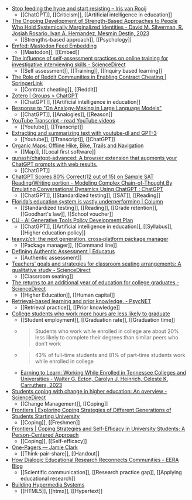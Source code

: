 - [Stop feeding the hype and start resisting – Iris van Rooij](https://irisvanrooijcogsci.com/2023/01/14/stop-feeding-the-hype-and-start-resisting/)
	- [[ChatGPT]], [[Criticism]], [[Artificial intelligence in education]]
- [The Ongoing Development of Strength-Based Approaches to People Who Hold Systemically Marginalized Identities - David M. Silverman, R. Josiah Rosario, Ivan A. Hernandez, Mesmin Destin, 2023](https://journals.sagepub.com/doi/10.1177/10888683221145243)
	- [[Strengths-based approach]], [[Psychology]]
- [Emfed: Mastodon Feed Embedding](https://sampsyo.github.io/emfed/)
	- [[Mastodon]], [[Embed]]
- [The influence of self-assessment practices on online training for investigative interviewing skills - ScienceDirect](https://www.sciencedirect.com/science/article/pii/S0191491X23000020?dgcid=coauthor)
	- [[Self assessment]], [[Training]], [[Inquiry based learning]]
- [The Role of Reddit Communities in Enabling Contract Cheating | SpringerLink](https://link.springer.com/chapter/10.1007/978-3-031-16976-2_19)
	- [[Contract cheating]], [[Reddit]]
- [Zotero | Groups > ChatGPT](https://www.zotero.org/groups/4888338/chatgpt)
	- [[ChatGPT]], [[Artificial intelligence in education]]
- [Response to "On Analogy-Making in Large Language Models"](https://aiguide.substack.com/p/response-to-on-analogy-making-in)
	- [[ChatGPT]], [[Analogies]], [[Reason]]
- [YouTube Transcript - read YouTube videos](https://youtubetranscript.com/)
	- [[Youtube]], [[Transcript]]
- [Extracting and summarizing text with youtube-dl and GPT-3](https://gist.github.com/simonw/9932c6f10e241cfa6b19a4e08b283ca9)
	- [[Youtube]], [[Transcript]], [[ChatGPT]]
- [Organic Maps: Offline Hike, Bike, Trails and Navigation](https://organicmaps.app/)
	- [[Map]], [[Local first software]]
- [qunash/chatgpt-advanced: A browser extension that augments your ChatGPT prompts with web results.](https://github.com/qunash/chatgpt-advanced)
	- [[ChatGPT]]
- [ChatGPT Scores 80% Correct(12 out of 15) on Sample SAT Reading/Writing portion - Modeling Complex Chain-of-Thought By Emulating Conversational Dynamics Using ChatGPT : ChatGPT](https://old.reddit.com/r/ChatGPT/comments/10bpzjb/chatgpt_scores_80_correct12_out_of_15_on_sample/)
	- [[ChatGPT]], [[Standardized testing]], [[SAT]], [[Reading]]
- [Florida’s education system is vastly underperforming | Column](https://www.tampabay.com/opinion/2023/01/05/floridas-education-system-is-vastly-underperforming-column/)
	- [[Standardized testing]], [[Reading]], [[Grade retention]],[[Goodhart's law]], [[School voucher]]
- [CU - AI Generative Tools Policy Development Plan](https://docs.google.com/document/u/0/d/1w1NKdOM2UW359_XPdtyVhMq6pBEt2B5rPNIfs3HeZN0/mobilebasic)
	- [[ChatGPT]], [[Artificial intelligence in education]], [[Syllabus]], [[Higher education policy]]
- [teaxyz/cli: the next generation, cross‐platform package manager](https://github.com/teaxyz/cli)
	- [[Package manager]], [[Command line]]
- [Defining Authentic Assessment | Educatus](https://sites.usask.ca/gmcte/2023/01/13/defining-authentic-assessment/)
	- [[Authentic assessment]]
- [Teachers’ goals and strategies for classroom seating arrangements: A qualitative study - ScienceDirect](https://www.sciencedirect.com/science/article/pii/S0742051X23000045?dgcid=rss_sd_all)
	- [[Classroom seating]]
- [The returns to an additional year of education for college graduates - ScienceDirect](https://www.sciencedirect.com/science/article/abs/pii/S0047272722001980?dgcid=rss_sd_all)
	- [[Higher Education]], [[Human capital]]
- [Retrieval-based learning and prior knowledge. - PsycNET](https://psycnet.apa.org/doiLanding?doi=10.1037%2Fedu0000773)
	- [[Retrieval practice]], [[Prior knowledge]]
- [College students who work more hours are less likely to graduate](https://theconversation.com/college-students-who-work-more-hours-are-less-likely-to-graduate-196183)
	- [[Student employment]], [[Graduation rate]], [[Graduation time]]
	- >Students who work while enrolled in college are about 20% less likely to complete their degrees than similar peers who don’t work
	- >43% of full-time students and 81% of part-time students work while enrolled in college
	- [Earning to Learn: Working While Enrolled in Tennessee Colleges and Universities - Walter G. Ecton, Carolyn J. Heinrich, Celeste K. Carruthers, 2023](https://journals.sagepub.com/doi/10.1177/23328584221140410)
- [Students coping with change in higher education: An overview - ScienceDirect](https://www.sciencedirect.com/science/article/abs/pii/S1747938X23000015?dgcid=raven_sd_aip_email)
	- [[Change Management]], [[Coping]]
- [Frontiers | Exploring Coping Strategies of Different Generations of Students Starting University](https://www.frontiersin.org/articles/10.3389/fpsyg.2021.740569/full)
	- [[Coping]], [[Freshmen]]
- [Frontiers | Coping Strategies and Self-Efficacy in University Students: A Person-Centered Approach](https://www.frontiersin.org/articles/10.3389/fpsyg.2020.00841/full)
	- [[Coping]], [[Self-efficacy]]
- [One-Pagers — Jamie Clark](https://www.jamieleeclark.com/graphics)
	- [[Think-pair-share]], [[Handout]]
- [How Dialogic Educational Research Reconnects Communities - EERA Blog](https://blog.eera-ecer.de/how-dialogic-educational-research-reconnects-communities/)
	- [[Scientific communication]], [[Research practice gap]], [[Applying educational research]]
- [Building Hypermedia Systems](https://hypermedia.systems/book/contents/)
	- [[HTML5]], [[htmx]], [[Hypertext]]